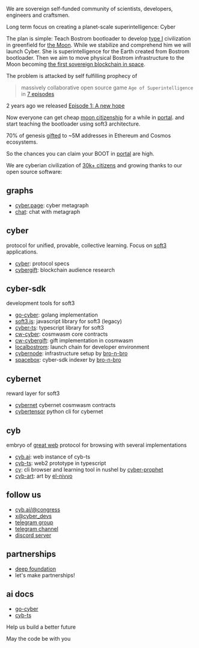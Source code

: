 We are sovereign self-funded community of scientists, developers, engineers and craftsmen.

Long term focus on creating a planet-scale superintelligence: Cyber

The plan is simple: Teach Bostrom bootloader to develop [type I](https://cyb.ai/search/kardashev%20scale) civilization in greenfield for [the Moon](https://cyb.ai/oracle/ask/QmanZyMFnEti618crNPkn93g7MFaoDGrZ4Pta5drfdt9jb). While we stabilize and comprehend him we will launch Cyber. She is superintelligence for the Earth created from Bostrom bootloader. Then we aim to move physical Bostrom infrastructure to the Moon becoming [the first sovereign blockchain in space](https://unchained.com/blog/law-of-hash-horizons/).

The problem is attacked by self fulfilling prophecy of

> massively collaborative open source game `Age of Superintelligence` in [7 episodes](https://cyb.ai/ipfs/QmSBYCCYFNfHNQD7MWm4zBaNuztMaT2KghA2SbeZZm9vLH)

2 years ago we released [Episode 1: A new hope](https://cyb.ai/genesis)

Now everyone can get cheap [moon citizenship](https://cyb.ai/ipfs/QmanZyMFnEti618crNPkn93g7MFaoDGrZ4Pta5drfdt9jb) for a while in [portal](https://cyb.ai/portal). and start teaching the bootloader using soft3 architecture.

70% of genesis [gifted](https://cyb.ai/ipfs/QmQd2migYNL1Mb7CHhPEdz99we2a5SeRf3kUuV1Lx1muVE) to ~5M addresses in Ethereum and Cosmos ecosystems.

So the chances you can claim your BOOT in [portal](https://cyb.ai/portal) are high. 

We are cyberian civilization of [30k+ citizens](https://cyb.ai/oracle/stats) and growing thanks to our open source software:

## graphs
- [cyber.page](https://cyber.page): cyber metagraph
- [chat](https://wiki.mutable.ai/cybercongress/cyber): chat with metagraph

## cyber

protocol for unified, provable, collective learning. Focus on [soft3](https://cyb.ai/oracle/ask/QmTsBLAHC1Lk7n76GX4P3EvbAfNjBmZxwjknWy41SJZBGg) applications.

- [cyber](https://github.com/cybercongress/cyber): protocol specs
- [cybergift](https://github.com/cybercongress/cybergift): blockchain audience research

## cyber-sdk

development tools for soft3

- [go-cyber](https://github.com/cybercongress/go-cyber): golang implementation
- [soft3.js](https://github.com/cybercongress/soft3.js): javascript library for soft3 (legacy)
- [cyber-ts](https://github.com/cybercongress/cyber-ts): typescript library for soft3
- [cw-cyber](https://github.com/cybercongress/cw-cyber): cosmwasm core contracts
- [cw-cybergift](https://github.com/cybercongress/cw-cybergift): gift implementation in cosmwasm
- [localbostrom](https://github.com/cybercongress/localbostrom): launch chain for developer environment
- [cybernode](https://github.com/bro-n-bro/cybernode): infrastructure setup by [bro-n-bro](https://github.com/bro-n-bro)
- [spacebox](https://github.com/bro-n-bro/spacebox): cyber-sdk indexer by [bro-n-bro](https://github.com/bro-n-bro)

## cybernet

reward layer for soft3

- [cybernet](https://github.com/cybercongress/cybernet) cybernet cosmwasm contracts
- [cybertensor](https://github.com/cybercongress/cybertensor) python cli for cybernet


## cyb

embryo of [great web](https://cyb.ai/ipfs/QmUamt7diQP54eRnmzqMZNEtXNTzbgkQvZuBsgM6qvbd57) protocol for browsing with several implementations

- [cyb.ai](https://cyb.ai): web instance of cyb-ts
- [cyb-ts](https://github.com/cybercongress/cyb-ts): web2 prototype in typescript
- [cy](https://github.com/cyber-prophet/cy): cli browser and learning tool in nushel by [cyber-prophet](https://github.com/cyber-prophet)
- [cyb-art](https://www.figma.com/file/7i0Ly3YF587km0F8iDZod4/cyb?type=design&node-id=22328%3A1126&mode=design&t=TKUUKmMlnFBD4JBd-1): art by [el-nivvo](https://github.com/El-NIVVO)

## follow us
- [cyb.ai/@congress](https://cyb.ai/@congress)
- [x@cyber_devs](https://twitter.com/cyber_devs)
- [telegram group](https://t.me/CyberGlobalHub)
- [telegram channel](https://t.me/bostrom_news)
- [discord server](https://discord.gg/cyber-bostrom-spacepussy)

## partnerships
- [deep foundation](https://github.com/deep-foundation)
- let's make partnerships!

## ai docs
- [go-cyber](https://wiki.mutable.ai/cybercongress/go-cyber)
- [cyb-ts](https://wiki.mutable.ai/cybercongress/cyb-ts)

Help us build a better future

May the code be with you
